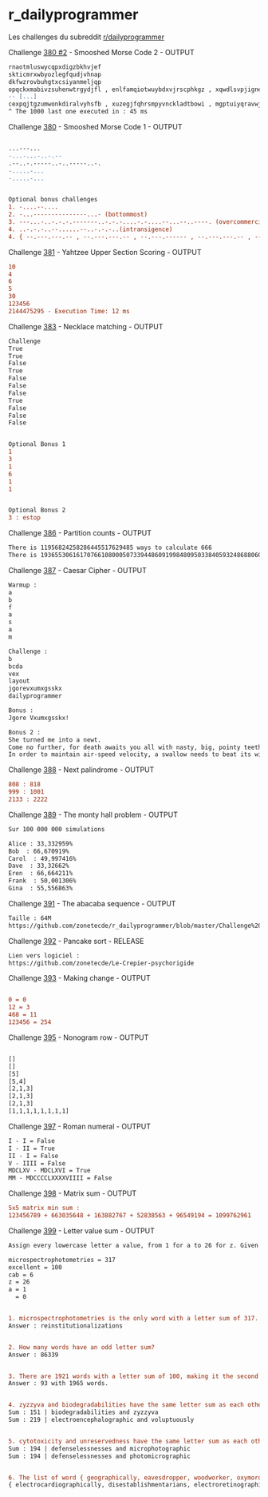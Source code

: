 # r_dailyprogrammer
Les challenges du subreddit [r/dailyprogrammer](https://www.reddit.com/r/dailyprogrammer/)

Challenge [380 #2](https://www.reddit.com/r/dailyprogrammer/comments/cn6gz5/20190807_challenge_380_intermediate_smooshed/) - Smooshed Morse Code 2 - OUTPUT

```diff
rnaotmluswycqpxdigzbkhvjef
skticmrxwbyozlegfqudjvhnap
dkfwzrovbuhgtxcsiyanmeljqp
opqckxmabivzsuhenwtrgydjfl , enlfamqiotwuybdxvjrscphkgz , xqwdlsvpjignefhzbrcutmayok , tnacpeixforsbhqkdjuzvglymw , hvjkbfmilwtguoqznpyacsxrde , 
-- [...]
cexpqjtgzumwonkdiralvyhsfb , xuzegjfqhrsmpyvnckladtbowi , mgptuiyqravwjexbozslfkdhcn , vnzbslfwdyumkgjotaiqxehcrp , hexowdkvyitsumqbflagczrpnj
^ The 1000 last one executed in : 45 ms
```

Challenge [380](https://www.reddit.com/r/dailyprogrammer/comments/cmd1hb/20190805_challenge_380_easy_smooshed_morse_code_1/) - Smooshed Morse Code 1 - OUTPUT

```diff

...---...
-...-...-..-.--
.--..-.-----..-..-----..-.
-.....-...
-.....-...


Optional bonus challenges
1. -....--....
2. -...---------------...- (bottommost)
3. ---...-..-.-.-.-------..-.-.-....-.-....--...--..----. (overcommercialization)
4. ..-.-.-..--......--..-.-.-..(intransigence)
4. { --.---.---.-- , --.---.---.-- , --.---.------ , --.---.---.-- , ---.---.---.- }
```

Challenge [381](https://www.reddit.com/r/dailyprogrammer/comments/dv0231/20191111_challenge_381_easy_yahtzee_upper_section/) - Yahtzee Upper Section Scoring - OUTPUT

```diff
10
4
6
5
30
123456
2144475295 - Execution Time: 12 ms
```

Challenge [383](https://www.reddit.com/r/dailyprogrammer/comments/ffxabb/20200309_challenge_383_easy_necklace_matching/) - Necklace matching - OUTPUT

```diff
Challenge
True
True
False
True
False
False
False
True
False
False
False


Optional Bonus 1
1
3
1
6
1
1


Optional Bonus 2
3 : estop
```

Challenge [386](https://www.reddit.com/r/dailyprogrammer/comments/jfcuz5/20201021_challenge_386_intermediate_partition/) - Partition counts - OUTPUT

```diff
There is 11956824258286445517629485 ways to calculate 666
There is 193655306161707661080005073394486091998480950338405932486880600467114423441282418165863 ways to calculate 6666
```

Challenge [387](https://www.reddit.com/r/dailyprogrammer/comments/myx3wn/20210426_challenge_387_easy_caesar_cipher/) - Caesar Cipher - OUTPUT

```diff
Warmup :
a
b
f
a
s
a
m

Challenge :
b
bcda
vex
layout
jgorevxumxgsskx
dailyprogrammer

Bonus :
Jgore Vxumxgsskx!

Bonus 2 :
She turned me into a newt.
Come no further, for death awaits you all with nasty, big, pointy teeth.
In order to maintain air-speed velocity, a swallow needs to beat its wings forty-three times every second, right?
```

Challenge [388](https://www.reddit.com/r/dailyprogrammer/comments/n3var6/20210503_challenge_388_intermediate_next/) - Next palindrome - OUTPUT

```diff
808 : 818
999 : 1001
2133 : 2222
```

Challenge [389](https://www.reddit.com/r/dailyprogrammer/comments/n94io8/20210510_challenge_389_easy_the_monty_hall_problem/) - The monty hall problem - OUTPUT

```diff
Sur 100 000 000 simulations

Alice : 33,332959%
Bob  : 66,670919%
Carol  : 49,997416%
Dave  : 33,32662%
Eren  : 66,664211%
Frank  : 50,001306%
Gina  : 55,556863%
```

Challenge [391](https://www.reddit.com/r/dailyprogrammer/comments/njxq95/20210524_challenge_391_easy_the_abacaba_sequence/) - The abacaba sequence - OUTPUT

```diff
Taille : 64M
https://github.com/zonetecde/r_dailyprogrammer/blob/master/Challenge%20391%20-%20The%20ABACABA%20sequence/output.txt
```

Challenge [392](https://www.reddit.com/r/dailyprogrammer/comments/np3sio/20210531_challenge_392_intermediate_pancake_sort/) - Pancake sort - RELEASE

```diff
Lien vers logiciel :
https://github.com/zonetecde/Le-Crepier-psychorigide
```

Challenge [393]( https://www.reddit.com/r/dailyprogrammer/comments/nucsik/20210607_challenge_393_easy_making_change/) - Making change - OUTPUT

```diff

0 = 0
12 = 3
468 = 11
123456 = 254

```


Challenge [395](https://www.reddit.com/r/dailyprogrammer/comments/o4uyzl/20210621_challenge_395_easy_nonogram_row/) - Nonogram row - OUTPUT

```diff

[]
[]
[5]
[5,4]
[2,1,3]
[2,1,3]
[2,1,3]
[1,1,1,1,1,1,1,1]
```

Challenge [397](https://www.reddit.com/r/dailyprogrammer/comments/oe9qnb/20210705_challenge_397_easy_roman_numeral/) - Roman numeral - OUTPUT

```diff
I - I = False
I - II = True
II - I = False
V - IIII = False
MDCLXV - MDCLXVI = True
MM - MDCCCCLXXXXVIIII = False
```

Challenge [398](https://www.reddit.com/r/dailyprogrammer/comments/oirb5v/20210712_challenge_398_difficult_matrix_sum/) - Matrix sum - OUTPUT

```diff
5x5 matrix min sum :
123456789 + 663035648 + 163882767 + 52838563 + 96549194 = 1099762961
```

Challenge [399](https://www.reddit.com/r/dailyprogrammer/comments/onfehl/20210719_challenge_399_easy_letter_value_sum/) - Letter value sum - OUTPUT

```diff
Assign every lowercase letter a value, from 1 for a to 26 for z. Given a string of lowercase letters, find the sum of the values of the letters in the string.

microspectrophotometries = 317
excellent = 100
cab = 6
z = 26
a = 1
  = 0


1. microspectrophotometries is the only word with a letter sum of 317. Find the only word with a letter sum of 319.
Answer : reinstitutionalizations


2. How many words have an odd letter sum?
Answer : 86339


3. There are 1921 words with a letter sum of 100, making it the second most common letter sum. What letter sum is most common, and how many words have it?
Answer : 93 with 1965 words.


4. zyzzyva and biodegradabilities have the same letter sum as each other (151), and their lengths differ by 11 letters. Find the other pair of words with the same letter sum whose lengths differ by 11 letters.
Sum : 151 | biodegradabilities and zyzzyva
Sum : 219 | electroencephalographic and voluptuously


5. cytotoxicity and unreservedness have the same letter sum as each other (188), and they have no letters in common. Find a pair of words that have no letters in common, and that have the same letter sum, which is larger than 188. (There are two such pairs, and one word appears in both pairs.)
Sum : 194 | defenselessnesses and microphotographic
Sum : 194 | defenselessnesses and photomicrographic


6. The list of word { geographically, eavesdropper, woodworker, oxymorons } contains 4 words. Each word in the list has both a different number of letters, and a different letter sum. The list is sorted both in descending order of word length, and ascending order of letter sum. What's the longest such list you can find?
{ electrocardiographically, disestablishmentarians, electroretinographies, deoxyribonucleotides, unpretentiousnesses }

```
